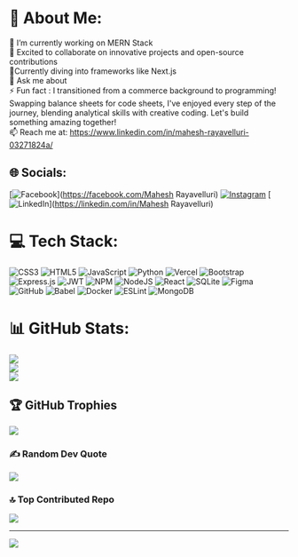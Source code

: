 # 💫 About Me:
🔭 I’m currently working on MERN Stack <br>👯 Excited to collaborate on innovative projects and open-source contributions<br>🌱Currently diving into frameworks like Next.js<br>💬 Ask me about <br>⚡ Fun fact :  I transitioned from a commerce background to programming! Swapping balance sheets for code sheets, I've enjoyed every step of the journey, blending analytical skills with creative coding. Let's build something amazing together!<br>📫 Reach me at: https://www.linkedin.com/in/mahesh-rayavelluri-03271824a/


## 🌐 Socials:
[![Facebook](https://img.shields.io/badge/Facebook-%231877F2.svg?logo=Facebook&logoColor=white)](https://facebook.com/Mahesh Rayavelluri) [![Instagram](https://img.shields.io/badge/Instagram-%23E4405F.svg?logo=Instagram&logoColor=white)](https://instagram.com/mahesh_rayavelluri) [![LinkedIn](https://img.shields.io/badge/LinkedIn-%230077B5.svg?logo=linkedin&logoColor=white)](https://linkedin.com/in/Mahesh Rayavelluri) 

# 💻 Tech Stack:
![CSS3](https://img.shields.io/badge/css3-%231572B6.svg?style=for-the-badge&logo=css3&logoColor=white) ![HTML5](https://img.shields.io/badge/html5-%23E34F26.svg?style=for-the-badge&logo=html5&logoColor=white) ![JavaScript](https://img.shields.io/badge/javascript-%23323330.svg?style=for-the-badge&logo=javascript&logoColor=%23F7DF1E) ![Python](https://img.shields.io/badge/python-3670A0?style=for-the-badge&logo=python&logoColor=ffdd54) ![Vercel](https://img.shields.io/badge/vercel-%23000000.svg?style=for-the-badge&logo=vercel&logoColor=white) ![Bootstrap](https://img.shields.io/badge/bootstrap-%238511FA.svg?style=for-the-badge&logo=bootstrap&logoColor=white) ![Express.js](https://img.shields.io/badge/express.js-%23404d59.svg?style=for-the-badge&logo=express&logoColor=%2361DAFB) ![JWT](https://img.shields.io/badge/JWT-black?style=for-the-badge&logo=JSON%20web%20tokens) ![NPM](https://img.shields.io/badge/NPM-%23CB3837.svg?style=for-the-badge&logo=npm&logoColor=white) ![NodeJS](https://img.shields.io/badge/node.js-6DA55F?style=for-the-badge&logo=node.js&logoColor=white) ![React](https://img.shields.io/badge/react-%2320232a.svg?style=for-the-badge&logo=react&logoColor=%2361DAFB) ![SQLite](https://img.shields.io/badge/sqlite-%2307405e.svg?style=for-the-badge&logo=sqlite&logoColor=white) ![Figma](https://img.shields.io/badge/figma-%23F24E1E.svg?style=for-the-badge&logo=figma&logoColor=white) ![GitHub](https://img.shields.io/badge/github-%23121011.svg?style=for-the-badge&logo=github&logoColor=white) ![Babel](https://img.shields.io/badge/Babel-F9DC3e?style=for-the-badge&logo=babel&logoColor=black) ![Docker](https://img.shields.io/badge/docker-%230db7ed.svg?style=for-the-badge&logo=docker&logoColor=white) ![ESLint](https://img.shields.io/badge/ESLint-4B3263?style=for-the-badge&logo=eslint&logoColor=white) ![MongoDB](https://img.shields.io/badge/MongoDB-%234ea94b.svg?style=for-the-badge&logo=mongodb&logoColor=white)
# 📊 GitHub Stats:
![](https://github-readme-stats.vercel.app/api?username=maheshrayavelluri98&theme=dark&hide_border=false&include_all_commits=false&count_private=false)<br/>
![](https://github-readme-streak-stats.herokuapp.com/?user=maheshrayavelluri98&theme=dark&hide_border=false)<br/>
![](https://github-readme-stats.vercel.app/api/top-langs/?username=maheshrayavelluri98&theme=dark&hide_border=false&include_all_commits=false&count_private=false&layout=compact)

## 🏆 GitHub Trophies
![](https://github-profile-trophy.vercel.app/?username=maheshrayavelluri98&theme=radical&no-frame=false&no-bg=false&margin-w=4)

### ✍️ Random Dev Quote
![](https://quotes-github-readme.vercel.app/api?type=horizontal&theme=radical)

### 🔝 Top Contributed Repo
![](https://github-contributor-stats.vercel.app/api?username=maheshrayavelluri98&limit=5&theme=dark&combine_all_yearly_contributions=true)

---
[![](https://visitcount.itsvg.in/api?id=maheshrayavelluri98&icon=0&color=5)](https://visitcount.itsvg.in)

<!-- Proudly created with GPRM ( https://gprm.itsvg.in ) -->
